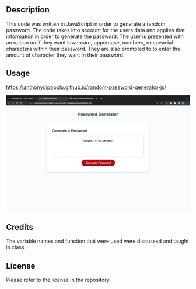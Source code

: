# <random-password-generator-js>

## Description

This code was written in JavaScript in order to generate a random password.  The code takes into account for the users data and applies that information in order to generate the password.  The user is presented with an option on if they want lowercare, uppercase, numbers, or speacial characters within their password.  They are also prompted to to enter the amount of character they want in their password.  



## Usage
https://anthonydipopolo.github.io/random-password-generator-js/
  
![website screenshot](./assets/Screen%20Shot%202023-06-02%20at%204.17.07%20PM.png "password generator")

## Credits

The variable names and function that were used were discussed and taught in class.

## License

Please refer to the license in the repository. 
